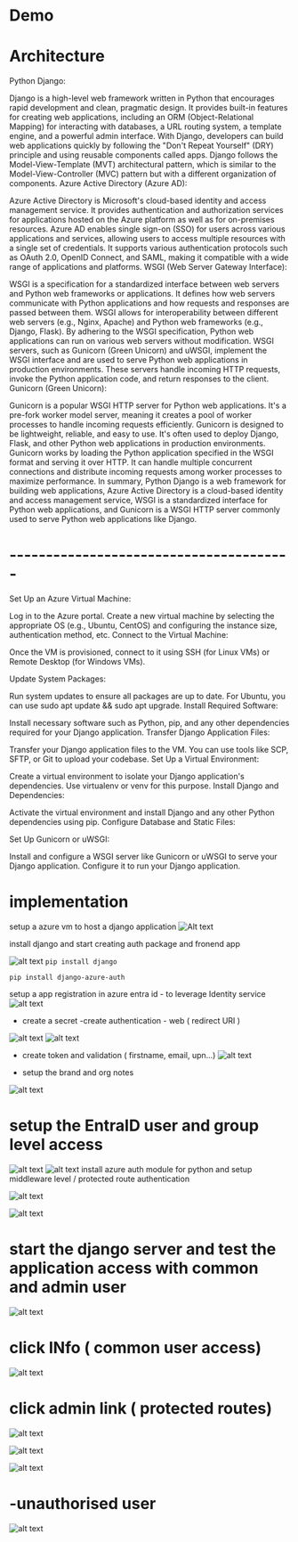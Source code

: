 
# Demo




# Architecture
 


Python Django:

Django is a high-level web framework written in Python that encourages rapid development and clean, pragmatic design. It provides built-in features for creating web applications, including an ORM (Object-Relational Mapping) for interacting with databases, a URL routing system, a template engine, and a powerful admin interface.
With Django, developers can build web applications quickly by following the "Don't Repeat Yourself" (DRY) principle and using reusable components called apps.
Django follows the Model-View-Template (MVT) architectural pattern, which is similar to the Model-View-Controller (MVC) pattern but with a different organization of components.
Azure Active Directory (Azure AD):

Azure Active Directory is Microsoft's cloud-based identity and access management service. It provides authentication and authorization services for applications hosted on the Azure platform as well as for on-premises resources.
Azure AD enables single sign-on (SSO) for users across various applications and services, allowing users to access multiple resources with a single set of credentials.
It supports various authentication protocols such as OAuth 2.0, OpenID Connect, and SAML, making it compatible with a wide range of applications and platforms.
WSGI (Web Server Gateway Interface):

WSGI is a specification for a standardized interface between web servers and Python web frameworks or applications. It defines how web servers communicate with Python applications and how requests and responses are passed between them.
WSGI allows for interoperability between different web servers (e.g., Nginx, Apache) and Python web frameworks (e.g., Django, Flask). By adhering to the WSGI specification, Python web applications can run on various web servers without modification.
WSGI servers, such as Gunicorn (Green Unicorn) and uWSGI, implement the WSGI interface and are used to serve Python web applications in production environments. These servers handle incoming HTTP requests, invoke the Python application code, and return responses to the client.
Gunicorn (Green Unicorn):

Gunicorn is a popular WSGI HTTP server for Python web applications. It's a pre-fork worker model server, meaning it creates a pool of worker processes to handle incoming requests efficiently.
Gunicorn is designed to be lightweight, reliable, and easy to use. It's often used to deploy Django, Flask, and other Python web applications in production environments.
Gunicorn works by loading the Python application specified in the WSGI format and serving it over HTTP. It can handle multiple concurrent connections and distribute incoming requests among worker processes to maximize performance.
In summary, Python Django is a web framework for building web applications, Azure Active Directory is a cloud-based identity and access management service, WSGI is a standardized interface for Python web applications, and Gunicorn is a WSGI HTTP server commonly used to serve Python web applications like Django.



# ---------------------------------------

Set Up an Azure Virtual Machine:

Log in to the Azure portal.
Create a new virtual machine by selecting the appropriate OS (e.g., Ubuntu, CentOS) and configuring the instance size, authentication method, etc.
Connect to the Virtual Machine:

Once the VM is provisioned, connect to it using SSH (for Linux VMs) or Remote Desktop (for Windows VMs).

Update System Packages:

Run system updates to ensure all packages are up to date. For Ubuntu, you can use sudo apt update && sudo apt upgrade.
Install Required Software:

Install necessary software such as Python, pip, and any other dependencies required for your Django application.
Transfer Django Application Files:

Transfer your Django application files to the VM. You can use tools like SCP, SFTP, or Git to upload your codebase.
Set Up a Virtual Environment:

Create a virtual environment to isolate your Django application's dependencies. Use virtualenv or venv for this purpose.
Install Django and Dependencies:

Activate the virtual environment and install Django and any other Python dependencies using pip.
Configure Database and Static Files:
 
Set Up Gunicorn or uWSGI:

Install and configure a WSGI server like Gunicorn or uWSGI to serve your Django application. Configure it to run your Django application.

# implementation

setup a azure vm to host a django application
![Alt text](image-18.png)

install django and start creating auth package and fronend app

![alt text](image-1.png)
`pip install django`

`pip install django-azure-auth`


setup a app registration in azure entra id - to leverage Identity service
![alt text](image-2.png)

 - create a secret
 -create authentication - web ( redirect URI )

 ![alt text](image-3.png)
 ![alt text](image-5.png)
 - create token and validation ( firstname, email, upn...)
![alt text](image-6.png)

- setup the brand and org notes

![alt text](image-4.png)


# setup the EntraID user and group level access
![alt text](image-10.png)
![alt text](image-9.png)
 install azure auth module for python and setup middleware level / protected route authentication

![alt text](image-7.png)


![alt text](image-8.png)

# start the django server and test the application access with common and admin user

![alt text](image-11.png)

# click INfo ( common user access)

![alt text](image-12.png)


# click admin link ( protected routes)

![alt text](image-13.png)

![alt text](image-14.png)

![alt text](image-15.png)

# -unauthorised user
![alt text](image-16.png)


